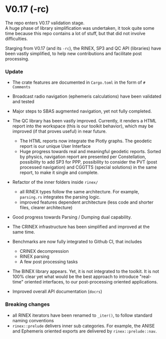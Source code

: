 V0.17 (-rc)
===========

The repo enters V0.17 validation stage.  
A huge phase of library simplification was undertaken, it took quite some time because
this repo contains a lot of stuff, but that did not involve difficulties.

Starging from V0.17 (and its `-rc`), the RINEX, SP3 and QC API (libraries)
have been vastly simplified, to help new contributions and facilitate post processing.

### Update

- The crate features are documented in `Cargo.toml` in the form of `# Comments`
- Broadcast radio navigation (ephemeris calculations) have been validated and tested
- Major steps to SBAS augmented navigation, yet not fully completed.

- The QC library has been vastly improved. Currently, it renders a HTML report
into the workspace (this is our toolkit behavior), which may be improved (if that proves useful) in near future.
  - The HTML reports now integrate the Plotly graphs. The geodetic report is our unique User Interface
  - Huge progress towards real and meaningful geodetic reports.
  Sorted by physics, navigation report are presented per Constellation, possibility
  to add SP3 for PPP, possibility to consider the PVT (post processed navigation) and CGGTTS
  (special solutions) in the same report, to make it single and complete.

- Refactor of the inner folders inside `rinex/`
  - all RINEX types follow the same architecture. 
  For example, `parsing.rs` integrates the parsing logic.
  - improved features dependent architecture (less code and shorter files, clearer architecture)
- Good progress towards Parsing / Dumping dual capability.
- The CRINEX infrastructure has been simplified and improved at the same time.
- Benchmarks are now fully integrated to Github CI, that includes
  - CRINEX decompression
  - RINEX parsing
  - A few post processing tasks
- The BINEX library appears. Yet, it is not integrated to the toolkit.
It is not 100% clear yet what would be the best approach to introduce "real-time" oriented interfaces,
to our post-processing oriented applications.
- Improved overall API documentation (`docrs`) 

### Breaking changes

- all RINEX iterators have been renamed to `_iter()`, to follow standard naming conventions
- `rinex::prelude` delivers inner sub categories. For example, the ANISE and Ephemeris oriented
exports are delivered by `rinex::prelude::nav`.
